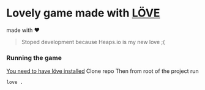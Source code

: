 # Lovely game made with [LÖVE](https://love2d.org/wiki/Main_Page)
made with ❤️

> Stoped development because Heaps.io is my new love ;(

### Running the game
[You need to have löve installed](https://love2d.org/wiki/Getting_Started)
Clone repo
Then from root of the project run 
```
love .
```
